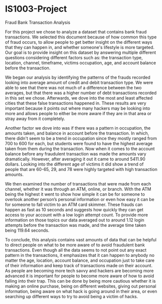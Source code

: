 # IS1003-Project
Fraud Bank Transaction Analysis  

For this project we chose to analyze a dataset that contains bank fraud transactions. We selected this document because of how common this type of fraud occurs, to allow people to get better insight on the different ways that they can happen in, and whether someone's lifestyle is more targeted. Our goal is to provide insight on this dataset by answering multiple different questions considering different factors such as: the transaction type, location, channel, timeframe, victims occupation, age, and account balance before the transaction. 


We began our analysis by identifying the patterns of the frauds recorded looking into average amount of credit and debit transaction type. We were able to see that there was not much of a difference between the two averages, but that there was a higher number of debt transactions recorded in this set we chose. Afterwards, we dove into the most and least affected cities that these false transactions happened in. These results are very important because it points out where many hackers may be looking into more and allows people to either be more aware if they are in that area or stray away from it completely.  


Another factor we dove into was if there was a pattern in occupation, the amounts taken, and balance in account before the transaction. In which, there didn't seem to be a trend in occupation since they mostly ranged from 700 to 600 for each, but students were found to have the highest average taken from them during the transaction. Now when it comes to the account balance before any fraudulent transaction was made the amounts vary dramatically. However, after averaging it out it came to around 5411.90 dollars. Looking into the different age of victims it did show a trend of people that are 60-65, 29, and 78 were highly targeted with high transaction amounts.  


We then examined the number of transactions that were made from each channel, whether it was through an ATM, online, or branch. With the ATM being the highest it went to show how simple it can be for someone to overlook another person’s personal information or even how easy it can be for someone to fall victim to an ATM card skimmer. These frauds can happen as fast as 10 seconds and suggests how quickly they can get access to your account with a low login attempt count. To provide more information on those topics our data averaged out to around 1.12 login attempts before the transaction was made, and the average time taken being 119.64 seconds.  

 
To conclude, this analysis contains vast amounts of data that can be helpful to direct people on what to be more aware of to avoid fraudulent bank transactions. Even though all the data seems to not point out any exact pattern in the transactions, it emphasizes that it can happen to anybody no matter the age, location, account balance, and occupation just to take care of their information and keep track of transactions made on their account. As people are becoming more tech savvy and hackers are becoming more advanced it is important for people to become more aware of how to avoid falling into their trap. This can be done by being more cautious whether it is making an online purchase, being on different websites, giving out personal information, being aware on what hack is going around in their area, or even searching up different ways to try to avoid being a victim of hacks. 